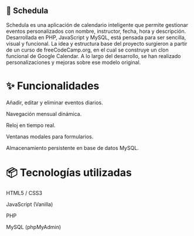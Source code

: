 ## 📅 Schedula
Schedula es una aplicación de calendario inteligente que permite gestionar eventos personalizados con nombre, instructor, fecha, hora y descripción. Desarrollada en PHP, JavaScript y MySQL, está pensada para ser sencilla, visual y funcional.
La idea y estructura base del proyecto surgieron a partir de un curso de freeCodeCamp.org, en el cual se construye un clon funcional de Google Calendar. A lo largo del desarrollo, se han realizado personalizaciones y mejoras sobre ese modelo original.

# ✨ Funcionalidades
Añadir, editar y eliminar eventos diarios.

Navegación mensual dinámica.

Reloj en tiempo real.

Ventanas modales para formularios.

Almacenamiento persistente en base de datos MySQL.

# 📦 Tecnologías utilizadas
HTML5 / CSS3

JavaScript (Vanilla)

PHP

MySQL (phpMyAdmin)
